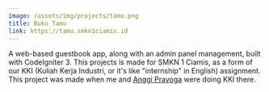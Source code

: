 ```yaml
---
image: /assets/img/projects/tamu.png
title: Buku Tamu
link: https://tamu.smkn1ciamis.id
---
```


A web-based guestbook app, along with an admin panel management, built with CodeIgniter 3. This projects is made for SMKN 1 Ciamis, as a form of our KKI (Kuliah Kerja Industri, or it's like "internship" in English) assignment. This project was made when me and [Anggi Prayoga](https://github.com/anggiprayoga9) were doing KKI there.
